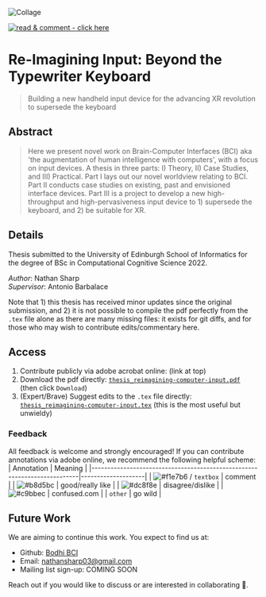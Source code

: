 <!-- TODOs
- [ ] add some emojis!
-->

![Collage](images/project_collage1.png?raw=true "Collage of images collected and produced for the thesis")

[![read & comment - click here](https://img.shields.io/badge/read_%26_comment-click_here-EC1C24?style=for-the-badge&logo=Adobe+Acrobat+Reader&logoColor=white)](https://acrobat.adobe.com/link/review?uri=urn:aaid:scds:US:c0905d27-960c-4743-a640-0ed3ea55c4e2 "Read and comment with adobe acrobat (online)")

# Re-Imagining Input: Beyond the Typewriter Keyboard
> Building a new handheld input device for the advancing XR revolution to supersede the keyboard

<!-- **Thesis exploring the future of computer input. We develop theory, conduct case studies, then design and build a new input device to supersede the keyboard in the advancing XR revolution.** -->

## Abstract
> Here we present novel work on Brain-Computer Interfaces (BCI) aka 'the augmentation of human intelligence with computers', with a focus on input devices.
> A thesis in three parts: I) Theory, II) Case Studies, and III) Practical.
> Part I lays out our novel worldview relating to BCI.
> Part II conducts case studies on existing, past and envisioned interface devices.
> Part III is a project to develop a new high-throughput and high-pervasiveness input device to 1) supersede the keyboard, and 2) be suitable for XR.

## Details 
Thesis submitted to the University of Edinburgh School of Informatics for the degree of BSc in Computational Cognitive Science 2022.

_Author_: Nathan Sharp  
_Supervisor_: Antonio Barbalace

Note that 1) this thesis has received minor updates since the original submission, and 2) it is not possible to compile the pdf perfectly from the `.tex` file alone as there are many missing files: it exists for git diffs, and for those who may wish to contribute edits/commentary here. 
 
## Access 
1. Contribute publicly via adobe acrobat online: (link at top)
2. Download the pdf directly: [`thesis_reimagining-computer-input.pdf`](thesis_reimagining-computer-input.pdf) (then click `Download`)
3. (Expert/Brave) Suggest edits to the `.tex` file directly: [`thesis_reimagining-computer-input.tex`](thesis_reimagining-computer-input.tex) (this is the most useful but unwieldy)

### Feedback 
All feedback is welcome and strongly encouraged!
If you can contribute annotations via adobe online, we recommend the following helpful scheme:
| Annotation                                                               | Meaning            |
|--------------------------------------------------------------------------|--------------------|
| ![#f1e7b6](https://via.placeholder.com/15/f1e7b6/f1e7b6.png) / `textbox` | comment            |
| ![#b8d5bc](https://via.placeholder.com/15/b8d5bc/b8d5bc.png)             | good/really like |
| ![#dc8f8e](https://via.placeholder.com/15/dc8f8e/dc8f8e.png)             | disagree/dislike |
| ![#c9bbec](https://via.placeholder.com/15/c9bbec/c9bbec.png)             | confused.com     |
| `other`                                             | go wild            |

## Future Work
We are aiming to continue this work. You expect to find us at:
- Github: [Bodhi BCI](https://github.com/bodhiBCI)
- Email: nathansharp03@gmail.com
- Mailing list sign-up: COMING SOON
 
Reach out if you would like to discuss or are interested in collaborating :wave:.
